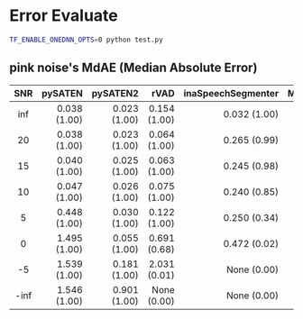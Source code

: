 # Error Evaluate

```sh
TF_ENABLE_ONEDNN_OPTS=0 python test.py
```

## pink noise's MdAE (Median Absolute Error)

|SNR|pySATEN|pySATEN2|rVAD|inaSpeechSegmenter|MarbleNet|Silero_vad|
|:---:|---:|---:|---:|---:|---:|---:|
|inf|0.038 (1.00)|0.023 (1.00)|0.154 (1.00)|0.032 (1.00)|0.284 (1.00)|0.058 (1.00)|
|20|0.038 (1.00)|0.023 (1.00)|0.064 (1.00)|0.265 (0.99)|0.515 (0.99)|0.061 (1.00)|
|15|0.040 (1.00)|0.025 (1.00)|0.063 (1.00)|0.245 (0.98)|1.380 (0.96)|0.067 (1.00)|
|10|0.047 (1.00)|0.026 (1.00)|0.075 (1.00)|0.240 (0.85)|1.999 (0.91)|0.077 (1.00)|
|5|0.448 (1.00)|0.030 (1.00)|0.122 (1.00)|0.250 (0.34)|2.432 (0.85)|0.086 (1.00)|
|0|1.495 (1.00)|0.055 (1.00)|0.691 (0.68)|0.472 (0.02)|2.718 (0.76)|0.123 (1.00)|
|-5|1.539 (1.00)|0.181 (1.00)|2.031 (0.01)|None (0.00)|2.595 (0.46)|0.230 (0.97)|
|-inf|1.546 (1.00)|0.901 (1.00)|None (0.00)|None (0.00)|3.353 (0.01)|None (0.00)|
